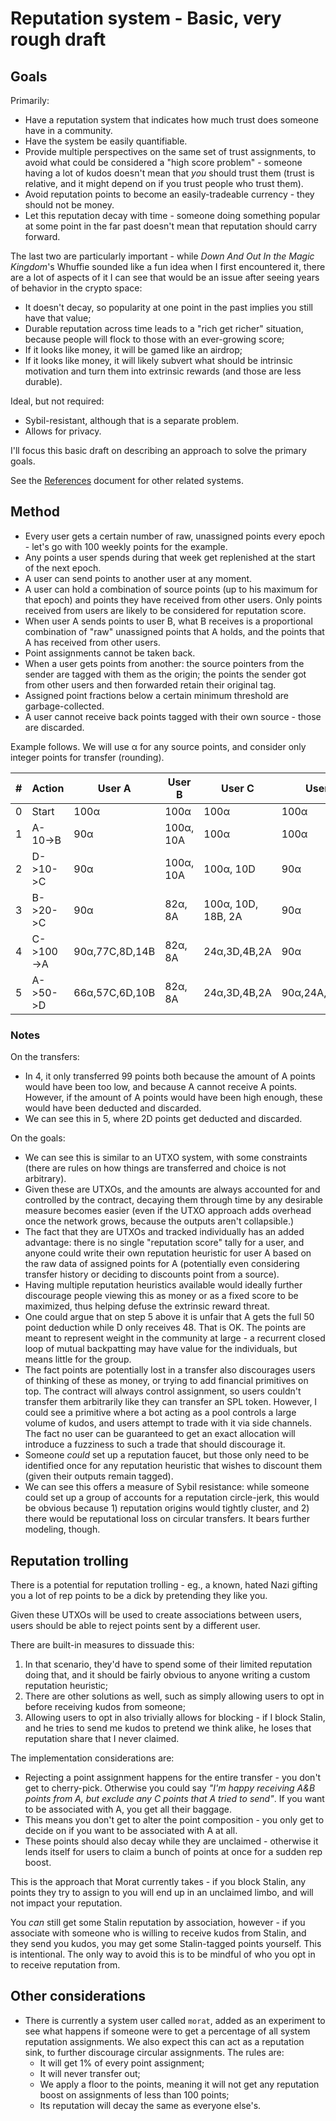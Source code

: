 # Reputation system - Basic, very rough draft

## Goals

Primarily:

- Have a reputation system that indicates how much trust does someone have in a community. 
- Have the system be easily quantifiable.
- Provide multiple perspectives on the same set of trust assignments, to avoid what could be considered a "high score problem" - someone having a lot of kudos doesn't mean that *you* should trust them (trust is relative, and it might depend on if you trust people who trust them).
- Avoid reputation points to become an easily-tradeable currency - they should not be money.
- Let this reputation decay with time - someone doing something popular at some point in the far past doesn't mean that reputation should carry forward.

The last two are particularly important - while *Down And Out In the Magic Kingdom*'s Whuffie sounded like a fun idea when I first encountered it, there are a lot of aspects of it I can see that would be an issue after seeing years of behavior in the crypto space:

- It doesn't decay, so popularity at one point in the past implies you still have that value;
- Durable reputation across time leads to a "rich get richer" situation, because people will flock to those with an ever-growing score;
- If it looks like money, it will be gamed like an airdrop;
- If it looks like money, it will likely subvert what should be intrinsic motivation and turn them into extrinsic rewards (and those are less durable).

Ideal, but not required:

- Sybil-resistant, although that is a separate problem.
- Allows for privacy.

I'll focus this basic draft on describing an approach to solve the primary goals.

See the [References](References.md) document for other related systems.

## Method
 
- Every user gets a certain number of raw, unassigned points every epoch - let's go with 100 weekly points for the example.
- Any points a user spends during that week get replenished at the start of the next epoch.
- A user can send points to another user at any moment.
- A user can hold a combination of source points (up to his maximum for that epoch) and points they have received from other users. Only points received from users are likely to be considered for reputation score.
- When user A sends points to user B, what B receives is a proportional combination of "raw" unassigned points that A holds, and the points that A has received from other users.
- Point assignments cannot be taken back.
- When a user gets points from another: the source pointers from the sender are tagged with them as the origin; the points the sender got from other users and then forwarded retain their original tag.
- Assigned point fractions below a certain minimum threshold are garbage-collected.
- A user cannot receive back points tagged with their own source - those are discarded.

Example follows. We will use α for any source points, and consider only integer points for transfer (rounding).

| # | Action | User A | User B | User C | User D |
|-|-|-|-|-|-|
| 0 | Start | 100α | 100α | 100α | 100α |
| 1 | A-10->B | 90α | 100α, 10A |  100α | 100α |
| 2 | D->10->C| 90α | 100α, 10A |  100α, 10D | 90α |
| 3 | B->20->C| 90α | 82α, 8A |  100α, 10D, 18B, 2A | 90α |
| 4 | C->100->A| 90α,77C,8D,14B| 82α, 8A |24α,3D,4B,2A|90α|
| 5 | A->50->D| 66α,57C,6D,10B| 82α, 8A |24α,3D,4B,2A|90α,24A,20C,4B|

### Notes

On the transfers:

- In 4, it only transferred 99 points both because the amount of A points would have been too low, and because A cannot receive A points. However, if the amount of A points would have been high enough, these would have been deducted and discarded.
- We can see this in 5, where 2D points get deducted and discarded.

On the goals:

- We can see this is similar to an UTXO system, with some constraints (there are rules on how things are transferred and choice is not arbitrary).
- Given these are UTXOs, and the amounts are always accounted for and controlled by the contract, decaying them through time by any desirable measure becomes easier (even if the UTXO approach adds overhead once the network grows, because the outputs aren't collapsible.)
- The fact that they are UTXOs and tracked individually has an added advantage: there is no single "reputation score" tally for a user, and anyone could write their own reputation heuristic for user A based on the raw data of assigned points for A (potentially even considering transfer history or deciding to discounts point from a source).
- Having multiple reputation heuristics available would ideally further discourage people viewing this as money or as a fixed score to be maximized, thus helping defuse the extrinsic reward threat.
- One could argue that on step 5 above it is unfair that A gets the full 50 point deduction while D only receives 48. That is OK. The points are meant to represent weight in the community at large - a recurrent closed loop of mutual backpatting may have value for the individuals, but means little for the group.
- The fact points are potentially lost in a transfer also discourages users of thinking of these as money, or trying to add financial primitives on top. The contract will always control assignment, so users couldn't transfer them arbitrarily like they can transfer an SPL token. However, I could see a primitive where a bot acting as a pool controls a large volume of kudos, and users attempt to trade with it via side channels. The fact no user can be guaranteed to get an exact allocation will introduce a fuzziness to such a trade that should discourage it.
- Someone *could* set up a reputation faucet, but those only need to be identified once for any reputation heuristic that wishes to discount them (given their outputs remain tagged).
- We can see this offers a measure of Sybil resistance: while someone could set up a group of accounts for a reputation circle-jerk, this would be obvious because 1) reputation origins would tightly cluster, and 2) there would be reputational loss on circular transfers.  It bears further modeling, though.

## Reputation trolling

There is a potential for reputation trolling - eg., a known, hated Nazi gifting you a lot of rep points to be a dick by pretending they like you.

Given these UTXOs will be used to create associations between users, users should be able to reject points sent by a different user.

There are built-in measures to dissuade this:

1. In that scenario, they'd have to spend some of their limited reputation doing that, and it should be fairly obvious to anyone writing a custom reputation heuristic;
2. There are other solutions as well, such as simply allowing users to opt in before receiving kudos from someone;
3. Allowing users to opt in also trivially allows for blocking - if I block Stalin, and he tries to send me kudos to pretend we think alike, he loses that reputation share that I never claimed.

The implementation considerations are:

- Rejecting a point assignment happens for the entire transfer - you don't get to cherry-pick. Otherwise you could say *"I'm happy receiving A&B points from A, but exclude any C points that A tried to send"*.  If you want to be associated with A, you get all their baggage.
- This means you don't get to alter the point composition - you only get to decide on if you want to be associated with A at all.
- These points should also decay while they are unclaimed - otherwise it lends itself for users to claim a bunch of points at once for a sudden rep boost.

This is the approach that Morat currently takes - if you block Stalin, any points they try to assign to you will end up in an unclaimed limbo, and will not impact your reputation.

You *can* still get some Stalin reputation by association, however - if you associate with someone who is willing to receive kudos from Stalin, and they send you kudos, you may get some Stalin-tagged points yourself. This is intentional. The only way to avoid this is to be mindful of who you opt in to receive reputation from.


## Other considerations

- There is currently a system user called `morat`, added as an experiment to see what happens if someone were to get a percentage of all system reputation assignments. We also expect this can act as a reputation sink, to further discourage circular assignments. The rules are:
    - It will get 1% of every point assignment;
    - It will never transfer out;
    - We apply a floor to the points, meaning it will not get any reputation boost on assignments of less than 100 points;
    - Its reputation will decay the same as everyone else's.
